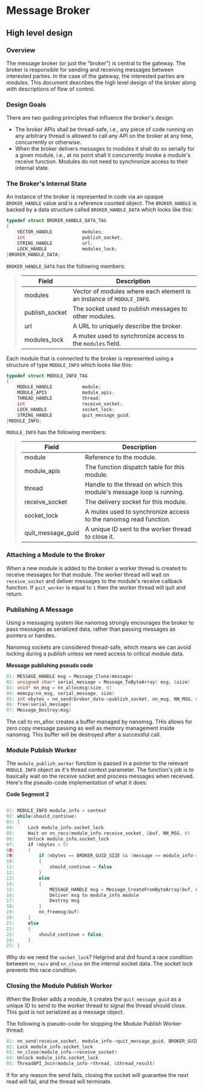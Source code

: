 Message Broker
==============

High level design
-----------------

### Overview

The message broker (or just the "broker") is central to the gateway. The broker is responsible for sending and receiving messages between interested parties. In the case of the gateway, the interested parties are *modules*. This document describes the high level design of the broker along with descriptions of flow of control.

### Design Goals

There are two guiding principles that influence the broker's design:

- The broker APIs shall be thread-safe, i.e., any piece of code running on any arbitrary thread is allowed to call any API on the broker at any time, concurrently or otherwise.
- When the broker delivers messages to modules it shall do so serially for a given module, i.e., at no point shall it *concurrently* invoke a module's receive function. Modules do not need to synchronize access to their internal state.

### The Broker's Internal State

An instance of the broker is represented in code via an opaque `BROKER_HANDLE` value and is a reference counted object. The `BROKER_HANDLE` is backed by a data structure called `BROKER_HANDLE_DATA` which looks like this:

```C
typedef struct BROKER_HANDLE_DATA_TAG
{
    VECTOR_HANDLE           modules;
    int                     publish_socket;
    STRING_HANDLE           url;
    LOCK_HANDLE             modules_lock;
}BROKER_HANDLE_DATA;
```

`BROKER_HANDLE_DATA` has the following members:

>| Field          | Description                                                           |
>|----------------|-----------------------------------------------------------------------|
>| modules        | Vector of modules where each element is an instance of `MODULE_INFO`. |
>| publish_socket | The socket used to publish messages to other modules.                 |
>| url            | A URL to uniquely describe the broker.                                |
>| modules_lock   | A mutex used to synchronize access to the `modules` field.            |

Each module that is connected to the broker is represented using a structure of type `MODULE_INFO` which looks like this:

```C
typedef struct MODULE_INFO_TAG
{
    MODULE_HANDLE           module;
    MODULE_APIS             module_apis;
    THREAD_HANDLE           thread;
    int                     receive_socket;
    LOCK_HANDLE				socket_lock;
    STRING_HANDLE			quit_message_guid;
}MODULE_INFO;
```

`MODULE_INFO` has the following members:

>| Field                 | Description                                                          |
>|-----------------------|----------------------------------------------------------------------|
>| module                | Reference to the module.                                             |
>| module_apis           | The function dispatch table for this module.                         |
>| thread                | Handle to the thread on which this module's message loop is running. |
>| receive\_socket       | The delivery socket for this module.                                 |
>| socket\_lock          | A mutex used to synchronize access to the nanomsg read function.     |
>| quit\_message\_guid   | A unique ID sent to the worker thread to close it.                   |

### Attaching a Module to the Broker

When a new module is added to the broker a worker thread is created to receive messages for that module. The worker thread will wait on `receive_socket` and deliver messages to the module's receive callback function. If `quit_worker` is equal to `1` then the worker thread will quit and return.

### Publishing A Message

Using a messaging system like nanomsg strongly encourages the broker to pass messages as serialized data, rather than passing messages as pointers or handles.

Nanomsg sockets are considered thread-safe, which means we can avoid locking during a publish unless we need access to critical module data.

**Message publishing pseudo code**

```c
01: MESSAGE_HANDLE msg = Message_Clone(message)
02: unsigned char* serial_message = Message_ToByteArray( msg, &size)
03: void* nn_msg = nn_allocmsg(size, 0)
04: memcpy(nn_msg, serial_message, size)
05: int nbytes = nn_send(broker_data->publish_socket, nn_msg, NN_MSG, 0)
06: free(serial_message)
07: Message_Destroy(msg)
```

The call to nn_alloc creates a buffer managed by nanomsg.  THis allows for zero copy message passing as well as memory management inside nanomsg. This buffer will be destroyed after a successful call.

### Module Publish Worker

The `module_publish_worker` function is passed in a pointer to the relevant `MODULE_INFO` object as it's thread context parameter. The function's job is to basically wait on the receive socket and process messages when received. Here's the pseudo-code implementation of what it does:

**Code Segment 2**
```c

01: MODULE_INFO module_info = context
02: while(should_continue)
03: {
04:     Lock module_info.socket_lock
05:     Wait on nn_recv(module_info.receive_socket, &buf, NN_MSG, 0)
06:     Unlock module_info.socket_lock
07:     if (nbytes > 0)
08:     {
09:         if (nbytes == BROKER_GUID_SIZE && (message == module_info->quit_message_guid )
10:         { 
11:             should_continue = false
12:         }
13:         else
14:         {
15:             MESSAGE_HANDLE msg = Message_CreateFromByteArray(buf, nbytes)
16:             Deliver msg to module_info.module
17:             Destroy msg
18:         }
19:         nn_freemsg(buf)
20:     }
21:     else
22:     {
23:         should_continue = false;
24:     }
25: }
```

Why do we need the `socket_lock`?  Helgrind and drd found a race condition between `nn_recv` and `nn_close` on the internal socket data. The socket lock prevents this race condition.

### Closing the Module Publish Worker

When the Broker adds a module, it creates the `quit_message_guid` as a unique ID to send to the worker thread to signal the thread should close.  This guid is not serialized as a message object.

The following is pseudo-code for stopping the Module Publish Worker thread:

```c
01: nn_send(receive_socket, module_info->quit_message_guid, BROKER_GUID_SIZE, 0)
02: Lock module_info.socket_lock
03: nn_close(module_info->receive_socket)
04: Unlock module_info.socket_lock
05: ThreadAPI_Join(module_info->thread, &thread_result)
```

If for any reason the send fails, closing the socket will guarantee the next read will fail, and the thread will terminate.
